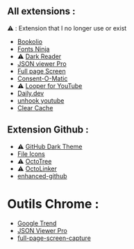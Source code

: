 ## All extensions :
⚠️ : Extension that I no longer use or exist

- [Bookolio](https://chrome.google.com/webstore/detail/bookolio/lbgmbgopjppdjfopndcniomnhpodajba?hl=fr)
- [Fonts Ninja](https://chrome.google.com/webstore/detail/fonts-ninja/eljapbgkmlngdpckoiiibecpemleclhh)
- ⚠️ [Dark Reader](https://chrome.google.com/webstore/detail/dark-reader/eimadpbcbfnmbkopoojfekhnkhdbieeh?hl=fr)
- [JSON viewer Pro](https://chrome.google.com/webstore/detail/json-viewer-pro/eifflpmocdbdmepbjaopkkhbfmdgijcc?hl=fr)
- [Full page Screen](https://chrome.google.com/webstore/detail/gofullpage-full-page-scre/fdpohaocaechififmbbbbbknoalclacl)
- [Consent-O-Matic](https://chrome.google.com/webstore/detail/consent-o-matic/mdjildafknihdffpkfmmpnpoiajfjnjd?hl=fr)
- ⚠️ [Looper for YouTube](https://chrome.google.com/webstore/detail/looper-for-youtube/iggpfpnahkgpnindfkdncknoldgnccdg?hl=fr)
- [Daily.dev](https://chrome.google.com/webstore/detail/dailydev-the-homepage-dev/jlmpjdjjbgclbocgajdjefcidcncaied?hl=fr)
- [unhook youtube](https://chrome.google.com/webstore/detail/unhook-remove-youtube-rec/khncfooichmfjbepaaaebmommgaepoid/related)
- [Clear Cache](https://chrome.google.com/webstore/detail/clear-cache/cppjkneekbjaeellbfkmgnhonkkjfpdn)

## Extension Github : 
- ⚠️ [GitHub Dark Theme](https://chrome.google.com/webstore/detail/github-dark-theme/odkdlljoangmamjilkamahebpkgpeacp?hl=fr) 
- [File Icons](https://chrome.google.com/webstore/detail/file-icons-for-github-and/ficfmibkjjnpogdcfhfokmihanoldbfe?hl=fr)
- ⚠️ [OctoTree](https://chrome.google.com/webstore/detail/octotree-github-code-tree/bkhaagjahfmjljalopjnoealnfndnagc?hl=fr)
- ⚠ [OctoLinker](https://chrome.google.com/webstore/detail/octolinker/jlmafbaeoofdegohdhinkhilhclaklkp)
- [enhanced-github](https://chrome.google.com/webstore/detail/enhanced-github/anlikcnbgdeidpacdbdljnabclhahhmd?hl=fr)

# Outils Chrome : 
- [Google Trend](https://trends.google.fr/trends/?geo=FR)
- [JSON Viewer Pro](https://chrome.google.com/webstore/detail/json-viewer-pro/eifflpmocdbdmepbjaopkkhbfmdgijcc)
- [full-page-screen-capture](https://chrome.google.com/webstore/detail/full-page-screen-capture/fdpohaocaechififmbbbbbknoalclacl)
